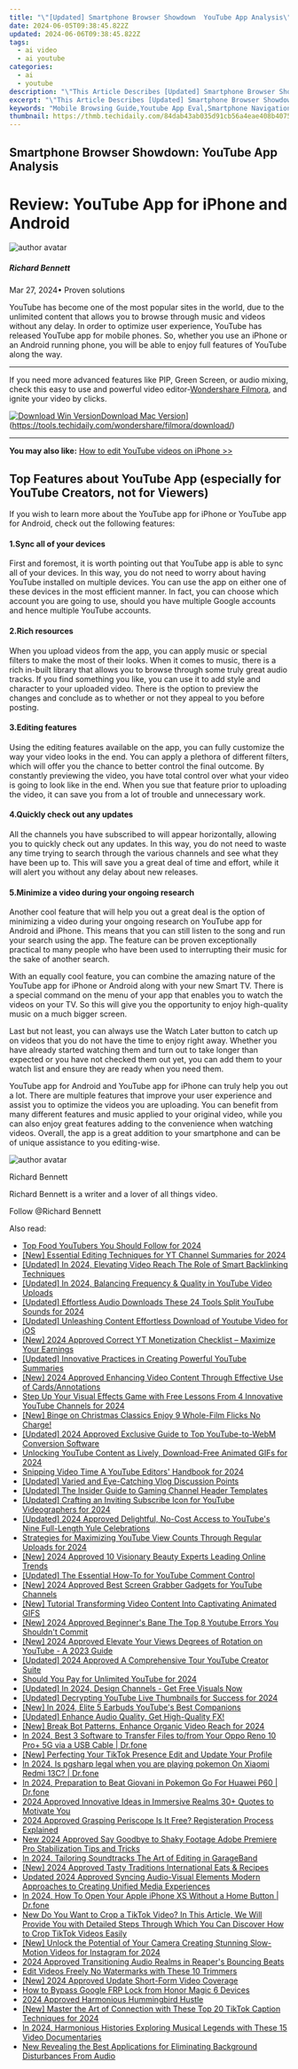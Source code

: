 ```yaml
---
title: "\"[Updated] Smartphone Browser Showdown  YouTube App Analysis\""
date: 2024-06-05T09:38:45.822Z
updated: 2024-06-06T09:38:45.822Z
tags:
  - ai video
  - ai youtube
categories:
  - ai
  - youtube
description: "\"This Article Describes [Updated] Smartphone Browser Showdown: YouTube App Analysis\""
excerpt: "\"This Article Describes [Updated] Smartphone Browser Showdown: YouTube App Analysis\""
keywords: "Mobile Browsing Guide,Youtube App Eval,Smartphone Navigation,Video App Performance,Optimal Phone Browsing,Screen Time Usage,Web App Speed Test"
thumbnail: https://thmb.techidaily.com/84dab43ab035d91cb56a4eae408b40758af9a9a2b096c95f61afee80ed15090c.jpg
---
```


## Smartphone Browser Showdown: YouTube App Analysis

# Review: YouTube App for iPhone and Android

![author avatar](https://images.wondershare.com/filmora/article-images/richard-bennett.jpg)

##### Richard Bennett

 Mar 27, 2024• Proven solutions

 YouTube has become one of the most popular sites in the world, due to the unlimited content that allows you to browse through music and videos without any delay. In order to optimize user experience, YouTube has released YouTube app for mobile phones. So, whether you use an iPhone or an Android running phone, you will be able to enjoy full features of YouTube along the way.

---

 If you need more advanced features like PIP, Green Screen, or audio mixing, check this easy to use and powerful video editor-[Wondershare Filmora](https://tools.techidaily.com/wondershare/filmora/download/), and ignite your video by clicks.

[![Download Win Version](https://images.wondershare.com/filmora/guide/download-btn-win.jpg)](https://tools.techidaily.com/wondershare/filmora/download/)[Download Mac Version](https://images.wondershare.com/filmora/guide/download-btn-mac.jpg)](https://tools.techidaily.com/wondershare/filmora/download/)

---

**You may also like:** [How to edit YouTube videos on iPhone >>](https://tools.techidaily.com/wondershare/filmora/download/)

## Top Features about YouTube App (especially for YouTube Creators, not for Viewers)

 If you wish to learn more about the YouTube app for iPhone or YouTube app for Android, check out the following features:

#### 1.Sync all of your devices

 First and foremost, it is worth pointing out that YouTube app is able to sync all of your devices. In this way, you do not need to worry about having YouTube installed on multiple devices. You can use the app on either one of these devices in the most efficient manner. In fact, you can choose which account you are going to use, should you have multiple Google accounts and hence multiple YouTube accounts.

#### 2.Rich resources

 When you upload videos from the app, you can apply music or special filters to make the most of their looks. When it comes to music, there is a rich in-built library that allows you to browse through some truly great audio tracks. If you find something you like, you can use it to add style and character to your uploaded video. There is the option to preview the changes and conclude as to whether or not they appeal to you before posting.

#### 3.Editing features

 Using the editing features available on the app, you can fully customize the way your video looks in the end. You can apply a plethora of different filters, which will offer you the chance to better control the final outcome. By constantly previewing the video, you have total control over what your video is going to look like in the end. When you sue that feature prior to uploading the video, it can save you from a lot of trouble and unnecessary work.

#### 4.Quickly check out any updates

 All the channels you have subscribed to will appear horizontally, allowing you to quickly check out any updates. In this way, you do not need to waste any time trying to search through the various channels and see what they have been up to. This will save you a great deal of time and effort, while it will alert you without any delay about new releases.

#### 5.Minimize a video during your ongoing research

 Another cool feature that will help you out a great deal is the option of minimizing a video during your ongoing research on YouTube app for Android and iPhone. This means that you can still listen to the song and run your search using the app. The feature can be proven exceptionally practical to many people who have been used to interrupting their music for the sake of another search.

 With an equally cool feature, you can combine the amazing nature of the YouTube app for iPhone or Android along with your new Smart TV. There is a special command on the menu of your app that enables you to watch the videos on your TV. So this will give you the opportunity to enjoy high-quality music on a much bigger screen.

 Last but not least, you can always use the Watch Later button to catch up on videos that you do not have the time to enjoy right away. Whether you have already started watching them and turn out to take longer than expected or you have not checked them out yet, you can add them to your watch list and ensure they are ready when you need them.

 YouTube app for Android and YouTube app for iPhone can truly help you out a lot. There are multiple features that improve your user experience and assist you to optimize the videos you are uploading. You can benefit from many different features and music applied to your original video, while you can also enjoy great features adding to the convenience when watching videos. Overall, the app is a great addition to your smartphone and can be of unique assistance to you editing-wise.

![author avatar](https://images.wondershare.com/filmora/article-images/richard-bennett.jpg)

Richard Bennett

Richard Bennett is a writer and a lover of all things video.

Follow @Richard Bennett

<span class="atpl-alsoreadstyle">Also read:</span>
<div><ul>
<li><a href="https://facebook-video-footage.techidaily.com/top-food-youtubers-you-should-follow-for-2024/"><u>Top Food YouTubers You Should Follow for 2024</u></a></li>
<li><a href="https://facebook-video-footage.techidaily.com/new-essential-editing-techniques-for-yt-channel-summaries-for-2024/"><u>[New] Essential Editing Techniques for YT Channel Summaries for 2024</u></a></li>
<li><a href="https://facebook-video-footage.techidaily.com/updated-in-2024-elevating-video-reach-the-role-of-smart-backlinking-techniques/"><u>[Updated] In 2024, Elevating Video Reach  The Role of Smart Backlinking Techniques</u></a></li>
<li><a href="https://facebook-video-footage.techidaily.com/updated-in-2024-balancing-frequency-and-quality-in-youtube-video-uploads/"><u>[Updated] In 2024, Balancing Frequency & Quality in YouTube Video Uploads</u></a></li>
<li><a href="https://facebook-video-footage.techidaily.com/updated-effortless-audio-downloads-these-24-tools-split-youtube-sounds-for-2024/"><u>[Updated] Effortless Audio Downloads  These 24 Tools Split YouTube Sounds for 2024</u></a></li>
<li><a href="https://facebook-video-footage.techidaily.com/updated-unleashing-content-effortless-download-of-youtube-video-for-ios/"><u>[Updated] Unleashing Content  Effortless Download of Youtube Video for iOS</u></a></li>
<li><a href="https://facebook-video-footage.techidaily.com/new-2024-approved-correct-yt-monetization-checklist-maximize-your-earnings/"><u>[New] 2024 Approved  Correct YT Monetization Checklist – Maximize Your Earnings</u></a></li>
<li><a href="https://facebook-video-footage.techidaily.com/updated-innovative-practices-in-creating-powerful-youtube-summaries/"><u>[Updated] Innovative Practices in Creating Powerful YouTube Summaries</u></a></li>
<li><a href="https://facebook-video-footage.techidaily.com/new-2024-approved-enhancing-video-content-through-effective-use-of-cardsannotations/"><u>[New] 2024 Approved  Enhancing Video Content Through Effective Use of Cards/Annotations</u></a></li>
<li><a href="https://facebook-video-footage.techidaily.com/step-up-your-visual-effects-game-with-free-lessons-from-4-innovative-youtube-channels-for-2024/"><u>Step Up Your Visual Effects Game with Free Lessons From 4 Innovative YouTube Channels for 2024</u></a></li>
<li><a href="https://facebook-video-footage.techidaily.com/new-binge-on-christmas-classics-enjoy-9-whole-film-flicks-no-charge/"><u>[New] Binge on Christmas Classics  Enjoy 9 Whole-Film Flicks No Charge!</u></a></li>
<li><a href="https://facebook-video-footage.techidaily.com/updated-2024-approved-exclusive-guide-to-top-youtube-to-webm-conversion-software/"><u>[Updated] 2024 Approved  Exclusive Guide to Top YouTube-to-WebM Conversion Software</u></a></li>
<li><a href="https://facebook-video-footage.techidaily.com/unlocking-youtube-content-as-lively-download-free-animated-gifs-for-2024/"><u>Unlocking YouTube Content as Lively, Download-Free Animated GIFs for 2024</u></a></li>
<li><a href="https://facebook-video-footage.techidaily.com/snipping-video-time-a-youtube-editors-handbook-for-2024/"><u>Snipping Video Time  A YouTube Editors' Handbook for 2024</u></a></li>
<li><a href="https://facebook-video-footage.techidaily.com/updated-varied-and-eye-catching-vlog-discussion-points/"><u>[Updated] Varied and Eye-Catching Vlog Discussion Points</u></a></li>
<li><a href="https://facebook-video-footage.techidaily.com/updated-the-insider-guide-to-gaming-channel-header-templates/"><u>[Updated] The Insider Guide to Gaming Channel Header Templates</u></a></li>
<li><a href="https://facebook-video-footage.techidaily.com/updated-crafting-an-inviting-subscribe-icon-for-youtube-videographers-for-2024/"><u>[Updated] Crafting an Inviting Subscribe Icon for YouTube Videographers for 2024</u></a></li>
<li><a href="https://facebook-video-footage.techidaily.com/updated-2024-approved-delightful-no-cost-access-to-youtubes-nine-full-length-yule-celebrations/"><u>[Updated] 2024 Approved  Delightful, No-Cost Access to YouTube's Nine Full-Length Yule Celebrations</u></a></li>
<li><a href="https://facebook-video-footage.techidaily.com/strategies-for-maximizing-youtube-view-counts-through-regular-uploads-for-2024/"><u>Strategies for Maximizing YouTube View Counts Through Regular Uploads for 2024</u></a></li>
<li><a href="https://facebook-video-footage.techidaily.com/new-2024-approved-10-visionary-beauty-experts-leading-online-trends/"><u>[New] 2024 Approved  10 Visionary Beauty Experts Leading Online Trends</u></a></li>
<li><a href="https://facebook-video-footage.techidaily.com/updated-the-essential-how-to-for-youtube-comment-control/"><u>[Updated] The Essential How-To for YouTube Comment Control</u></a></li>
<li><a href="https://facebook-video-footage.techidaily.com/new-2024-approved-best-screen-grabber-gadgets-for-youtube-channels/"><u>[New] 2024 Approved  Best Screen Grabber Gadgets for YouTube Channels</u></a></li>
<li><a href="https://facebook-video-footage.techidaily.com/new-tutorial-transforming-video-content-into-captivating-animated-gifs/"><u>[New] Tutorial  Transforming Video Content Into Captivating Animated GIFS</u></a></li>
<li><a href="https://facebook-video-footage.techidaily.com/new-2024-approved-beginners-bane-the-top-8-youtube-errors-you-shouldnt-commit/"><u>[New] 2024 Approved  Beginner's Bane  The Top 8 Youtube Errors You Shouldn't Commit</u></a></li>
<li><a href="https://facebook-video-footage.techidaily.com/new-2024-approved-elevate-your-views-degrees-of-rotation-on-youtube-a-2023-guide/"><u>[New] 2024 Approved  Elevate Your Views  Degrees of Rotation on YouTube - A 2023 Guide</u></a></li>
<li><a href="https://facebook-video-footage.techidaily.com/updated-2024-approved-a-comprehensive-tour-youtube-creator-suite/"><u>[Updated] 2024 Approved  A Comprehensive Tour  YouTube Creator Suite</u></a></li>
<li><a href="https://facebook-video-footage.techidaily.com/should-you-pay-for-unlimited-youtube-for-2024/"><u>Should You Pay for Unlimited YouTube for 2024</u></a></li>
<li><a href="https://facebook-video-footage.techidaily.com/updated-in-2024-design-channels-get-free-visuals-now/"><u>[Updated] In 2024, Design Channels - Get Free Visuals Now</u></a></li>
<li><a href="https://facebook-video-footage.techidaily.com/updated-decrypting-youtube-live-thumbnails-for-success-for-2024/"><u>[Updated] Decrypting YouTube Live Thumbnails for Success for 2024</u></a></li>
<li><a href="https://facebook-video-footage.techidaily.com/new-in-2024-elite-5-earbuds-youtubes-best-companions/"><u>[New] In 2024, Elite 5 Earbuds  YouTube's Best Companions</u></a></li>
<li><a href="https://facebook-video-footage.techidaily.com/updated-enhance-audio-quality-get-high-quality-fx/"><u>[Updated] Enhance Audio Quality, Get High-Quality FX!</u></a></li>
<li><a href="https://facebook-video-footage.techidaily.com/new-break-bot-patterns-enhance-organic-video-reach-for-2024/"><u>[New] Break Bot Patterns, Enhance Organic Video Reach for 2024</u></a></li>
<li><a href="https://android-transfer.techidaily.com/in-2024-best-3-software-to-transfer-files-tofrom-your-oppo-reno-10-proplus-5g-via-a-usb-cable-drfone-by-drfone-transfer-from-android-transfer-from-android/"><u>In 2024, Best 3 Software to Transfer Files to/from Your Oppo Reno 10 Pro+ 5G via a USB Cable | Dr.fone</u></a></li>
<li><a href="https://tiktok-clips.techidaily.com/new-perfecting-your-tiktok-presence-edit-and-update-your-profile/"><u>[New] Perfecting Your TikTok Presence  Edit and Update Your Profile</u></a></li>
<li><a href="https://phone-solutions.techidaily.com/in-2024-is-pgsharp-legal-when-you-are-playing-pokemon-on-xiaomi-redmi-13c-drfone-by-drfone-virtual-android/"><u>In 2024, Is pgsharp legal when you are playing pokemon On Xiaomi Redmi 13C? | Dr.fone</u></a></li>
<li><a href="https://android-pokemon-go.techidaily.com/in-2024-preparation-to-beat-giovani-in-pokemon-go-for-huawei-p60-drfone-by-drfone-virtual-android/"><u>In 2024, Preparation to Beat Giovani in Pokemon Go For Huawei P60 | Dr.fone</u></a></li>
<li><a href="https://some-techniques.techidaily.com/2024-approved-innovative-ideas-in-immersive-realms-30plus-quotes-to-motivate-you/"><u>2024 Approved  Innovative Ideas in Immersive Realms  30+ Quotes to Motivate You</u></a></li>
<li><a href="https://some-knowledge.techidaily.com/2024-approved-grasping-periscope-is-it-free-registeration-process-explained/"><u>2024 Approved  Grasping Periscope  Is It Free? Registeration Process Explained</u></a></li>
<li><a href="https://smart-video-creator.techidaily.com/new-2024-approved-say-goodbye-to-shaky-footage-adobe-premiere-pro-stabilization-tips-and-tricks/"><u>New 2024 Approved Say Goodbye to Shaky Footage Adobe Premiere Pro Stabilization Tips and Tricks</u></a></li>
<li><a href="https://some-approaches.techidaily.com/in-2024-tailoring-soundtracks-the-art-of-editing-in-garageband/"><u>In 2024, Tailoring Soundtracks  The Art of Editing in GarageBand</u></a></li>
<li><a href="https://tiktok-videos.techidaily.com/new-2024-approved-tasty-traditions-international-eats-and-recipes/"><u>[New] 2024 Approved  Tasty Traditions  International Eats & Recipes</u></a></li>
<li><a href="https://audio-editing.techidaily.com/updated-2024-approved-syncing-audio-visual-elements-modern-approaches-to-creating-unified-media-experiences/"><u>Updated 2024 Approved Syncing Audio-Visual Elements Modern Approaches to Creating Unified Media Experiences</u></a></li>
<li><a href="https://iphone-unlock.techidaily.com/in-2024-how-to-open-your-apple-iphone-xs-without-a-home-button-drfone-by-drfone-ios/"><u>In 2024, How To Open Your Apple iPhone XS Without a Home Button | Dr.fone</u></a></li>
<li><a href="https://ai-editing-video.techidaily.com/new-do-you-want-to-crop-a-tiktok-video-in-this-article-we-will-provide-you-with-detailed-steps-through-which-you-can-discover-how-to-crop-tiktok-videos-easi/"><u>New Do You Want to Crop a TikTok Video? In This Article, We Will Provide You with Detailed Steps Through Which You Can Discover How to Crop TikTok Videos Easily</u></a></li>
<li><a href="https://instagram-video-files.techidaily.com/new-unlock-the-potential-of-your-camera-creating-stunning-slow-motion-videos-for-instagram-for-2024/"><u>[New] Unlock the Potential of Your Camera  Creating Stunning Slow-Motion Videos for Instagram for 2024</u></a></li>
<li><a href="https://some-approaches.techidaily.com/2024-approved-transitioning-audio-realms-in-reapers-bouncing-beats/"><u>2024 Approved  Transitioning Audio Realms in Reaper's Bouncing Beats</u></a></li>
<li><a href="https://ai-vdieo-software.techidaily.com/edit-videos-freely-no-watermarks-with-these-10-trimmers/"><u>Edit Videos Freely No Watermarks with These 10 Trimmers</u></a></li>
<li><a href="https://twitter-clips.techidaily.com/new-2024-approved-update-short-form-video-coverage/"><u>[New] 2024 Approved  Update Short-Form Video Coverage</u></a></li>
<li><a href="https://bypass-frp.techidaily.com/how-to-bypass-google-frp-lock-from-honor-magic-6-devices-by-drfone-android/"><u>How to Bypass Google FRP Lock from Honor Magic 6 Devices</u></a></li>
<li><a href="https://some-techniques.techidaily.com/2024-approved-harmonious-hummingbird-hustle/"><u>2024 Approved  Harmonious Hummingbird Hustle</u></a></li>
<li><a href="https://tiktok-video-files.techidaily.com/new-master-the-art-of-connection-with-these-top-20-tiktok-caption-techniques-for-2024/"><u>[New] Master the Art of Connection with These Top 20 TikTok Caption Techniques for 2024</u></a></li>
<li><a href="https://youtube-stream.techidaily.com/in-2024-harmonious-histories-exploring-musical-legends-with-these-15-video-documentaries/"><u>In 2024, Harmonious Histories  Exploring Musical Legends with These 15 Video Documentaries</u></a></li>
<li><a href="https://audio-shaping.techidaily.com/new-revealing-the-best-applications-for-eliminating-background-disturbances-from-audio/"><u>New Revealing the Best Applications for Eliminating Background Disturbances From Audio</u></a></li>
</ul></div>

<ins class="adsbygoogle"
      style="display:block"
      data-ad-client="ca-pub-7571918770474297"
      data-ad-slot="8358498916"
      data-ad-format="auto"
      data-full-width-responsive="true"></ins>